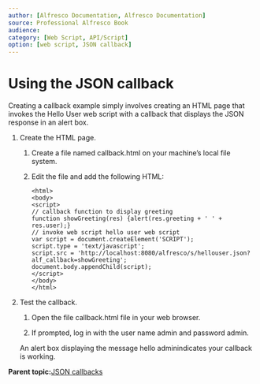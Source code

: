 ```yaml
---
author: [Alfresco Documentation, Alfresco Documentation]
source: Professional Alfresco Book
audience: 
category: [Web Script, API/Script]
option: [web script, JSON callback]
---
```


# Using the JSON callback

Creating a callback example simply involves creating an HTML page that invokes the Hello User web script with a callback that displays the JSON response in an alert box.

1.  Create the HTML page.

    1.  Create a file named callback.html on your machine’s local file system.

    2.  Edit the file and add the following HTML:

        ```
        <html>
        <body>
        <script>
        // callback function to display greeting
        function showGreeting(res) {alert(res.greeting + ' ' + res.user);}
        // invoke web script hello user web script
        var script = document.createElement('SCRIPT');
        script.type = 'text/javascript';
        script.src = 'http://localhost:8080/alfresco/s/hellouser.json?alf_callback=showGreeting';
        document.body.appendChild(script);
        </script>
        </body>
        </html>
        ```

2.  Test the callback.

    1.  Open the file callback.html file in your web browser.

    2.  If prompted, log in with the user name admin and password admin.

    An alert box displaying the message hello adminindicates your callback is working.


**Parent topic:**[JSON callbacks](../concepts/ws-json-callbacks.md)

